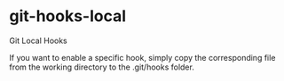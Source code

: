 # git-hooks-local
Git Local Hooks

If you want to enable a specific hook, simply copy the corresponding file from the working directory to the .git/hooks folder.
